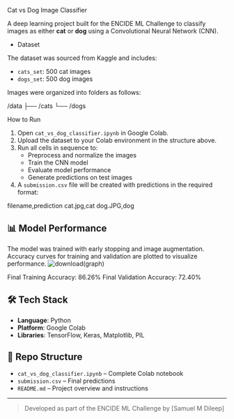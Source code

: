 Cat vs Dog Image Classifier

A deep learning project built for the ENCIDE ML Challenge to classify images as either **cat** or **dog** using a Convolutional Neural Network (CNN).

* Dataset

The dataset was sourced from Kaggle and includes:

- `cats_set`: 500 cat images
- `dogs_set`: 500 dog images

Images were organized into folders as follows:

/data
├── /cats
└── /dogs

How to Run

1. Open `cat_vs_dog_classifier.ipynb` in Google Colab.
2. Upload the dataset to your Colab environment in the structure above.
3. Run all cells in sequence to:
   - Preprocess and normalize the images
   - Train the CNN model
   - Evaluate model performance
   - Generate predictions on test images
4. A `submission.csv` file will be created with predictions in the required format:

filename,prediction
cat.jpg,cat
dog.JPG,dog

   
## 📊 Model Performance

The model was trained with early stopping and image augmentation. Accuracy curves for training and validation are plotted to visualize performance.
![download](https://github.com/user-attachments/assets/b8a0ee50-d65a-4d9a-abdb-c06ba5d9f028)(graph)

Final Training Accuracy: 86.26%
Final Validation Accuracy: 72.40%

## 🛠️ Tech Stack

- **Language**: Python
- **Platform**: Google Colab
- **Libraries**: TensorFlow, Keras, Matplotlib, PIL

## 📁 Repo Structure

- `cat_vs_dog_classifier.ipynb` – Complete Colab notebook
- `submission.csv` – Final predictions
- `README.md` – Project overview and instructions

---

> Developed as part of the ENCIDE ML Challenge by [Samuel M Dileep]

